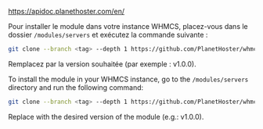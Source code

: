 https://apidoc.planethoster.com/en/

Pour installer le module dans votre instance WHMCS, placez-vous dans le dossier `/modules/servers` et exécutez la commande suivante :

```bash
git clone --branch <tag> --depth 1 https://github.com/PlanetHoster/whmcs_module_provisioning.git PlanetHoster
```
Remplacez <tag> par la version souhaitée (par exemple : v1.0.0).


To install the module in your WHMCS instance, go to the `/modules/servers` directory and run the following command:

```bash
git clone --branch <tag> --depth 1 https://github.com/PlanetHoster/whmcs_module_provisioning.git PlanetHoster
```
Replace <tag> with the desired version of the module (e.g.: v1.0.0).
